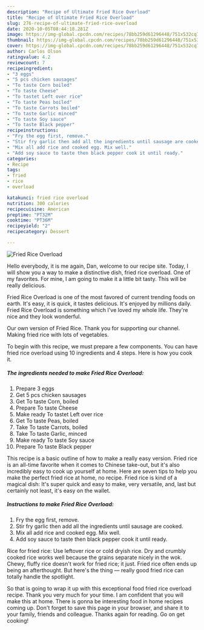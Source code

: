 ```yaml
---
description: "Recipe of Ultimate Fried Rice Overload"
title: "Recipe of Ultimate Fried Rice Overload"
slug: 276-recipe-of-ultimate-fried-rice-overload
date: 2020-10-05T08:44:18.281Z
image: https://img-global.cpcdn.com/recipes/78bb259d61296448/751x532cq70/fried-rice-overload-recipe-main-photo.jpg
thumbnail: https://img-global.cpcdn.com/recipes/78bb259d61296448/751x532cq70/fried-rice-overload-recipe-main-photo.jpg
cover: https://img-global.cpcdn.com/recipes/78bb259d61296448/751x532cq70/fried-rice-overload-recipe-main-photo.jpg
author: Carlos Olson
ratingvalue: 4.2
reviewcount: 7
recipeingredient:
- "3 eggs"
- "5 pcs chicken sausages"
- "To taste Corn boiled"
- "To taste Cheese"
- "To tastet Left over rice"
- "To taste Peas boiled"
- "To taste Carrots boiled"
- "To taste Garlic minced"
- "To taste Soy sauce"
- "To taste Black pepper"
recipeinstructions:
- "Fry the egg first, remove."
- "Stir fry garlic then add all the ingredients until sausage are cooked."
- "Mix all add rice and cooked egg. Mix well."
- "Add soy sauce to taste then black pepper cook it until ready."
categories:
- Recipe
tags:
- fried
- rice
- overload

katakunci: fried rice overload 
nutrition: 300 calories
recipecuisine: American
preptime: "PT32M"
cooktime: "PT36M"
recipeyield: "2"
recipecategory: Dessert

---
```



![Fried Rice Overload](https://img-global.cpcdn.com/recipes/78bb259d61296448/751x532cq70/fried-rice-overload-recipe-main-photo.jpg)

Hello everybody, it is me again, Dan, welcome to our recipe site. Today, I will show you a way to make a distinctive dish, fried rice overload. One of my favorites. For mine, I am going to make it a little bit tasty. This will be really delicious.

Fried Rice Overload is one of the most favored of current trending foods on earth. It's easy, it is quick, it tastes delicious. It's enjoyed by millions daily. Fried Rice Overload is something which I've loved my whole life. They're nice and they look wonderful.

Our own version of Fried Rice. Thank you for supporting our channel. Making fried rice with lots of vegetables.


To begin with this recipe, we must prepare a few components. You can have fried rice overload using 10 ingredients and 4 steps. Here is how you cook it.

<!--inarticleads1-->

##### The ingredients needed to make Fried Rice Overload:

1. Prepare 3 eggs
1. Get 5 pcs chicken sausages
1. Get To taste Corn, boiled
1. Prepare To taste Cheese
1. Make ready To tastet Left over rice
1. Get To taste Peas, boiled
1. Take To taste Carrots, boiled
1. Take To taste Garlic, minced
1. Make ready To taste Soy sauce
1. Prepare To taste Black pepper


This recipe is a basic outline of how to make a really easy version. Fried rice is an all-time favorite when it comes to Chinese take-out, but it&#39;s also incredibly easy to cook up yourself at home. Here are seven tips to help you make the perfect fried rice at home, no recipe. Fried rice is kind of a magical dish: It&#39;s super quick and easy to make, very versatile, and, last but certainly not least, it&#39;s easy on the wallet. 

<!--inarticleads2-->

##### Instructions to make Fried Rice Overload:

1. Fry the egg first, remove.
1. Stir fry garlic then add all the ingredients until sausage are cooked.
1. Mix all add rice and cooked egg. Mix well.
1. Add soy sauce to taste then black pepper cook it until ready.


Rice for fried rice: Use leftover rice or cold dryish rice. Dry and crumbly cooked rice works well because the grains separate nicely in the wok. Chewy, fluffy rice doesn&#39;t work for fried rice; it just. Fried rice often ends up being an afterthought. But here&#39;s the thing — really good fried rice can totally handle the spotlight. 

So that is going to wrap it up with this exceptional food fried rice overload recipe. Thank you very much for your time. I am confident that you will make this at home. There is gonna be interesting food in home recipes coming up. Don't forget to save this page in your browser, and share it to your family, friends and colleague. Thanks again for reading. Go on get cooking!
